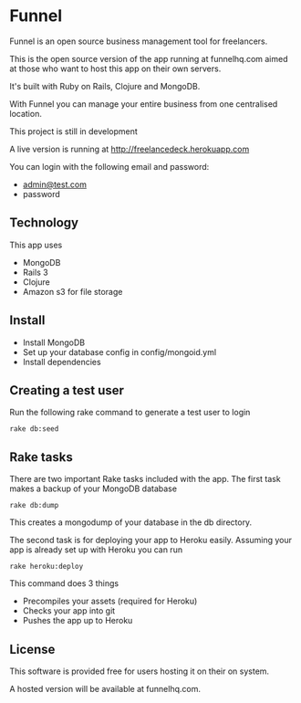 # Funnel

Funnel is an open source business management tool for freelancers.

This is the open source version of the app running at funnelhq.com aimed at those who want to host this app on their own servers.

It's built with Ruby on Rails, Clojure and MongoDB.

With Funnel you can manage your entire business from one centralised location.

This project is still in development

A live version is running at http://freelancedeck.herokuapp.com

You can login with the following email and password: 

+ admin@test.com 
+ password

## Technology

This app uses 

+ MongoDB
+ Rails 3
+ Clojure
+ Amazon s3 for file storage

## Install

+ Install MongoDB
+ Set up your database config in config/mongoid.yml
+ Install dependencies

## Creating a test user

Run the following rake command to generate a test user to login

    rake db:seed

## Rake tasks

There are two important Rake tasks included with the app. The first task makes a backup of your MongoDB database

    rake db:dump

This creates a mongodump of your database in the db directory.

The second task is for deploying your app to Heroku easily. Assuming your app is already set up with Heroku you can run

    rake heroku:deploy

This command does 3 things

+ Precompiles your assets (required for Heroku)
+ Checks your app into git
+ Pushes the app up to Heroku

## License 

This software is provided free for users hosting it on their on system. 

A hosted version will be available at funnelhq.com.


